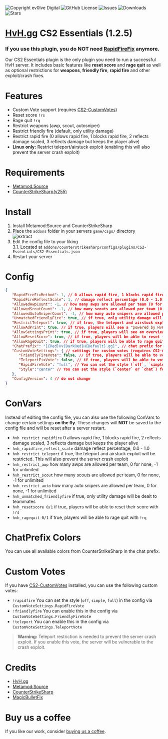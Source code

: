 ![Copyright ev0lve Digital](https://img.shields.io/badge/Copyright-ev0lve%20Digital-blue) ![GitHub License](https://img.shields.io/github/license/HvH-gg/CS2-Essentials) ![Issues](https://img.shields.io/github/issues/HvH-gg/CS2-Essentials) ![Downloads](https://img.shields.io/github/downloads/HvH-gg/CS2-Essentials/total) ![Stars](https://img.shields.io/github/stars/HvH-gg/CS2-Essentials)

# [HvH.gg](https://hvh.gg) CS2 Essentials (1.2.5)
### If you use this plugin, you do NOT need [RapidFireFix](https://github.com/HvH-gg/RapidFireFix) anymore.

Our CS2 Essentials plugin is the only plugin you need to run a successful HvH server. It includes basic features like **reset score** and **rage quit** as well as optional restrictions for **weapons**, **friendly fire**, **rapid fire** and other exploit/crash fixes.

# Features
- Custom Vote support (requires [CS2-CustomVotes](https://github.com/imi-tat0r/CS2-CustomVotes))
- Reset score `!rs`
- Rage quit `!rq`
- Restrict weapons (awp, scout, autosniper)
- Restrict friendly fire (default, only utility damage)
- Restrict rapid fire (0 allows rapid fire, 1 blocks rapid fire, 2 reflects damage scaled, 3 reflects damage but keeps the player alive)
- **Linux only:** Restrict teleport/airstuck exploit (enabling this will also prevent the server crash exploit)

# Requirements
- [Metamod:Source](https://www.sourcemm.net/downloads.php/?branch=master)
- [CounterStrikeSharp(v255)](https://github.com/roflmuffin/CounterStrikeSharp/releases)

# Install
1. Install Metamod:Source and CounterStrikeSharp
2. Place the `addons` folder in your servers `game/csgo/` directory  
   ![extract](https://du.hurenso.hn/r/0NyFPY.png)
3. Edit the config file to your liking  
   3.1. Located at `addons/counterstrikesharp/configs/plugins/CS2-Essentials/CS2-Essentials.json`
4. Restart your server

# Config
```json
{
   "RapidFireFixMethod": 1, // 0 allows rapid fire, 1 blocks rapid fire, 2 reflects damage scaled, 3 reflects damage but keeps the player alive
   "RapidFireReflectScale": 1, // damage reflect percentage (0.0 - 1.0)
   "AllowedAwpCount": -1, // how many awps are allowed per team (0 for none, -1 for unlimited)
   "AllowedScoutCount": -1, // how many scouts are allowed per team (0 for none, -1 for unlimited)
   "AllowedAutoSniperCount": -1, // how many auto snipers are allowed per team (0 for none, -1 for unlimited)
   "UnmatchedFriendlyFire": true, // if true, only utility damage will be dealt to teammates (like on unmatched.gg)
   "RestrictTeleport": true, // if true, the teleport and airstuck exploit will be restricted. This will also prevent the server crash exploit
   "AllowAdPrint": true, // if true, players will see a "powered by HvH.gg" ad in the chat with the settings print
   "AllowSettingsPrint": true, // if true, players will see an overview of the server settings with `!settings` and on spawn
   "AllowResetScore": true, // if true, players will be able to reset their score with `!rs`
   "AllowRageQuit": true, // if true, players will be able to rage quit with `!rq`
   "ChatPrefix": "[{Red}Hv{DarkRed}H{Default}.gg]", // chat prefix for plugin messages
   "CustomVoteSettings": { // settings for custom votes (requires CS2-CustomVotes)
      "FriendlyFireVote": false, // if true, players will be able to vote for friendly fire settings
      "TeleportFixVote": false, // if true, players will be able to vote for the teleport fix settings
      "RapidFireVote": "full", // You can set the style (`off`, `simple`, `full`) for the rapid fire vote
      "Style":"center" // You can set the style (`center` or `chat`) for the vote menu (might be overridden by CS2-CustomVotes settings)
   },
   "ConfigVersion": 4 // do not change
}
```

# ConVars
Instead of editing the config file, you can also use the following ConVars to change certain settings **on the fly**. These changes will **NOT** be saved to the config file and will be reset after a server restart.
- `hvh_restrict_rapidfire` 0 allows rapid fire, 1 blocks rapid fire, 2 reflects damage scaled, 3 reflects damage but keeps the player alive
- `hvh_rapidfire_reflect_scale` damage reflect percentage, 0.0 - 1.0
- `hvh_restrict_teleport` if true, the teleport and airstuck exploit will be restricted. This will also prevent the server crash exploit
- `hvh_restrict_awp` how many awps are allowed per team, 0 for none, -1 for unlimited
- `hvh_restrict_scout` how many scouts are allowed per team, 0 for none, -1 for unlimited
- `hvh_restrict_auto` how many auto snipers are allowed per team, 0 for none, -1 for unlimited
- `hvh_unmatched_friendlyfire` if true, only utility damage will be dealt to teammates
- `hvh_resetscore 0/1` if true, players will be able to reset their score with `!rs`
- `hvh_ragequit 0/1` if true, players will be able to rage quit with `!rq`

# ChatPrefix Colors
You can use all available colors from CounterStrikeSharp in the chat prefix.

# Custom Votes
If you have [CS2-CustomVotes](https://github.com/imi-tat0r/CS2-CustomVotes) installed, you can use the following custom votes:
- `!rapidfire` You can set the style (`off`, `simple`, `full`) in the config via `CustomVoteSettings.RapidFireVote`
- `!friendlyfire` You can enable this in the config via `CustomVoteSettings.FriendlyFireVote`
- `!teleport` You can enable this in the config via `CustomVoteSettings.TeleportVote`
> **Warning:** Teleport restriction is needed to prevent the server crash exploit. If you enable this vote, the server will be vulnerable to the crash exploit.

# Credits
- [HvH.gg](https://hvh.gg)
- [Metamod:Source](https://www.sourcemm.net/)
- [CounterStrikeSharp](https://github.com/roflmuffin/CounterStrikeSharp)
- [MagicBulletFix](https://github.com/CS2Plugins/MagicBulletFix)

# Buy us a coffee
If you like our work, consider [buying us a coffee](https://hvh.gg/plugins).

